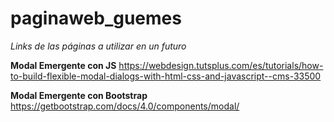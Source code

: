 # paginaweb_guemes

*Links de las páginas a utilizar en un futuro*

**Modal Emergente con JS**
https://webdesign.tutsplus.com/es/tutorials/how-to-build-flexible-modal-dialogs-with-html-css-and-javascript--cms-33500

**Modal Emergente con Bootstrap**
https://getbootstrap.com/docs/4.0/components/modal/



